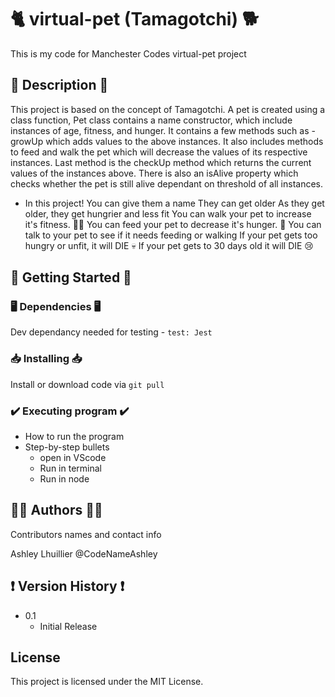 # 🐈 virtual-pet (Tamagotchi) 🐕

This is my code for Manchester Codes virtual-pet project 

## 💜 Description 💜

This project is based on the concept of Tamagotchi. A pet is created using a class function, Pet class contains a name constructor, which include instances of age, fitness, and hunger. It contains a few methods such as - growUp which adds values to the above instances. It also includes methods to feed and walk the pet which will decrease the values of its respective instances. Last method is the checkUp method which returns the current values of the instances above. There is also an isAlive property which checks whether the pet is still alive dependant on threshold of all instances.


* In this project!
	You can give them a name
	They can get older
	As they get older, they get hungrier and less fit
	You can walk your pet to increase it's fitness. 🏃‍♂️
	You can feed your pet to decrease it's hunger. 🍕
	You can talk to your pet to see if it needs feeding or walking
	If your pet gets too hungry or unfit, it will DIE 💀
	If your pet gets to 30 days old it will DIE 😢

## 🏁 Getting Started 🏁

### 🖥️ Dependencies 🖥️

Dev dependancy needed for testing -
```test: Jest```

### 📥 Installing 📥

Install or download code via 
``` git pull ```

### ✔️ Executing program ✔️

* How to run the program
* Step-by-step bullets
 	* open in VScode
 	* Run in terminal
 	* Run in node

## 🧜‍♀️ Authors 🧜‍♀️

Contributors names and contact info

Ashley Lhuillier
@CodeNameAshley

## ❗ Version History ❗

* 0.1
    * Initial Release

## License

This project is licensed under the MIT License.


